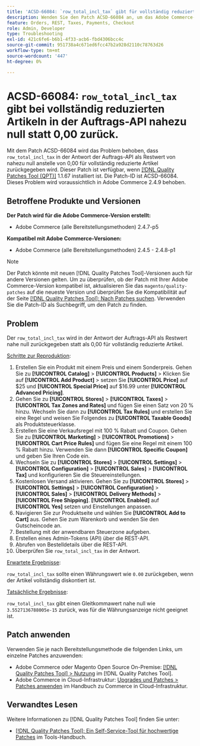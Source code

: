 ```yaml
---
title: 'ACSD-66084: `row_total_incl_tax` gibt für vollständig reduzierte Artikel in der Auftrags-API nahezu null anstelle von 0,00 zurück'
description: Wenden Sie den Patch ACSD-66084 an, um das Adobe Commerce-Problem zu beheben, bei dem „row_total_incl_tax“ für vollständig reduzierte Elemente in der Antwort der Auftrags-API als Restwert von nahezu 0,00 zurückgegeben wurde.
feature: Orders, REST, Taxes, Payments, Checkout
role: Admin, Developer
type: Troubleshooting
exl-id: 421c6fe6-b6b1-4f33-acb6-fbd4306bcc4c
source-git-commit: 951738a4c671ed6fcc47b2a928d2110c78763d26
workflow-type: tm+mt
source-wordcount: '447'
ht-degree: 0%

---
```


# ACSD-66084: `row_total_incl_tax` gibt bei vollständig reduzierten Artikeln in der Auftrags-API nahezu null statt 0,00 zurück.

Mit dem Patch ACSD-66084 wird das Problem behoben, dass `row_total_incl_tax` in der Antwort der Auftrags-API als Restwert von nahezu null anstelle von 0,00 für vollständig reduzierte Artikel zurückgegeben wird. Dieser Patch ist verfügbar, wenn [[!DNL Quality Patches Tool (QPT)]](/help/tools/quality-patches-tool/quality-patches-tool-to-self-serve-quality-patches.md) 1.1.67 installiert ist. Die Patch-ID ist ACSD-66084. Dieses Problem wird voraussichtlich in Adobe Commerce 2.4.9 behoben.

## Betroffene Produkte und Versionen

**Der Patch wird für die Adobe Commerce-Version erstellt:**

* Adobe Commerce (alle Bereitstellungsmethoden) 2.4.7-p5

**Kompatibel mit Adobe Commerce-Versionen:**

* Adobe Commerce (alle Bereitstellungsmethoden) 2.4.5 - 2.4.8-p1

>[!NOTE]
>
>Der Patch könnte mit neuen [!DNL Quality Patches Tool]-Versionen auch für andere Versionen gelten. Um zu überprüfen, ob der Patch mit Ihrer Adobe Commerce-Version kompatibel ist, aktualisieren Sie das `magento/quality-patches` auf die neueste Version und überprüfen Sie die Kompatibilität auf der Seite [[!DNL Quality Patches Tool]: Nach Patches suchen](https://experienceleague.adobe.com/tools/commerce-quality-patches/index.html). Verwenden Sie die Patch-ID als Suchbegriff, um den Patch zu finden.

## Problem

Der `row_total_incl_tax` wird in der Antwort der Auftrags-API als Restwert nahe null zurückgegeben statt als 0,00 für vollständig reduzierte Artikel.

<u>Schritte zur Reproduktion</u>:

1. Erstellen Sie ein Produkt mit einem Preis und einem Sonderpreis. Gehen Sie zu **[!UICONTROL Catalog]** > **[!UICONTROL Products]** > Klicken Sie auf **[!UICONTROL Add Product]** > setzen Sie **[!UICONTROL Price]** auf $25 und **[!UICONTROL Special Price]** auf $16.99 unter **[!UICONTROL Advanced Pricing]**.
1. Gehen Sie zu **[!UICONTROL Stores]** > **[!UICONTROL Taxes]** > **[!UICONTROL Tax Zones and Rates]** und fügen Sie einen Satz von 20 % hinzu. Wechseln Sie dann zu **[!UICONTROL Tax Rules]** und erstellen Sie eine Regel und weisen Sie Folgendes zu
   **[!UICONTROL Taxable Goods]** als Produktsteuerklasse.
1. Erstellen Sie eine Verkaufsregel mit 100 % Rabatt und Coupon. Gehen Sie zu **[!UICONTROL Marketing]** > **[!UICONTROL Promotions]** > **[!UICONTROL Cart Price Rules]** und fügen Sie eine Regel mit einem 100 % Rabatt hinzu. Verwenden Sie dann **[!UICONTROL Specific Coupon]** und geben Sie Ihren Code ein.
1. Wechseln Sie zu **[!UICONTROL Stores]** > **[!UICONTROL Settings]** > **[!UICONTROL Configuration]** > **[!UICONTROL Sales]** > **[!UICONTROL Tax]** und konfigurieren Sie die Steuereinstellungen.
1. Kostenlosen Versand aktivieren. Gehen Sie zu **[!UICONTROL Stores]** > **[!UICONTROL Settings]** > **[!UICONTROL Configuration]** > **[!UICONTROL Sales]** > **[!UICONTROL Delivery Methods]** > **[!UICONTROL Free Shipping]**. **[!UICONTROL Enabled]** auf **[!UICONTROL Yes]** setzen und Einstellungen anpassen.
1. Navigieren Sie zur Produktseite und wählen Sie **[!UICONTROL Add to Cart]** aus. Gehen Sie zum Warenkorb und wenden Sie den Gutscheincode an.
1. Bestellung mit der anwendbaren Steuerzone aufgeben.
1. Erstellen eines Admin-Tokens (API) über die REST-API.
1. Abrufen von Bestelldetails über die REST-API.
1. Überprüfen Sie `row_total_incl_tax` in der Antwort.

<u>Erwartete Ergebnisse</u>:

`row_total_incl_tax` sollte einen Währungswert wie `0.00` zurückgeben, wenn der Artikel vollständig diskontiert ist.

<u>Tatsächliche Ergebnisse</u>:

`row_total_incl_tax` gibt einen Gleitkommawert nahe null wie `3.5527136788005e-15` zurück, was für die Währungsanzeige nicht geeignet ist.

## Patch anwenden

Verwenden Sie je nach Bereitstellungsmethode die folgenden Links, um einzelne Patches anzuwenden:

* Adobe Commerce oder Magento Open Source On-Premise: [[!DNL Quality Patches Tool] > Nutzung](/help/tools/quality-patches-tool/usage.md) im [!DNL Quality Patches Tool].
* Adobe Commerce in Cloud-Infrastruktur: [Upgrades und Patches > Patches anwenden](https://experienceleague.adobe.com/docs/commerce-cloud-service/user-guide/develop/upgrade/apply-patches.html) im Handbuch zu Commerce in Cloud-Infrastruktur.

## Verwandtes Lesen

Weitere Informationen zu [!DNL Quality Patches Tool] finden Sie unter:

* [[!DNL Quality Patches Tool]: Ein Self-Service-Tool für hochwertige Patches](/help/tools/quality-patches-tool/quality-patches-tool-to-self-serve-quality-patches.md) im Tools-Handbuch.
